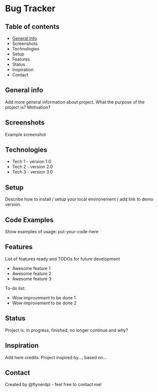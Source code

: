 # Bug Tracker
## Table of contents
- [General Info](https://github.com/lilisantos/CCT_bug_tracker/new/master?readme=1#general-info)
- Screenshots
- Technologies
- Setup
- Features
- Status
- Inspiration
- Contact

## General info
Add more general information about project. What the purpose of the project is? Motivation?

## Screenshots
Example screenshot

## Technologies
- Tech 1 - version 1.0
- Tech 2 - version 2.0
- Tech 3 - version 3.0

## Setup
Describe how to install / setup your local environement / add link to demo version.

## Code Examples
Show examples of usage: put-your-code-here

## Features
List of features ready and TODOs for future development

- Awesome feature 1
- Awesome feature 2
- Awesome feature 3

To-do list:

- Wow improvement to be done 1
- Wow improvement to be done 2

## Status
Project is: in progress, finished, no longer continue and why?

## Inspiration
Add here credits. Project inspired by..., based on...

## Contact
Created by @flynerdpl - feel free to contact me!
